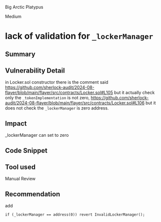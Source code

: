 Big Arctic Platypus

Medium

# lack of validation for `_lockerManager`

## Summary

## Vulnerability Detail
in Locker.sol constructor there is the comment said 
https://github.com/sherlock-audit/2024-08-flayer/blob/main/flayer/src/contracts/Locker.sol#L105
but it actually check only the `_tokenImplementation` is not zero,
https://github.com/sherlock-audit/2024-08-flayer/blob/main/flayer/src/contracts/Locker.sol#L106
but it does not check the `_lockerManager` is zero address.
## Impact
_lockerManager can set to zero
## Code Snippet

## Tool used

Manual Review

## Recommendation
add 
```solidity
if (_lockerManager == address(0)) revert InvalidLockerManager();
```